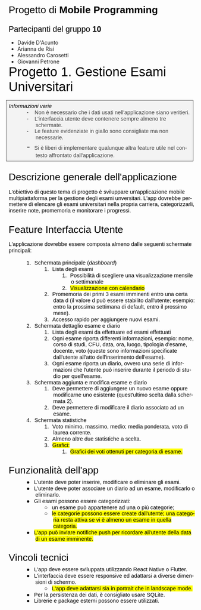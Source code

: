 <h1>Progetto di <b>Mobile Programming</b></h1>
<h2>Partecipanti del gruppo <b>10</b></h2>
<ul>
  <li>Davide D'Acunto</li>
  <li>Arianna de Risi</li>
  <li>Alessandro Carosetti</li>
  <li>Giovanni Petrone</li>
</ul>


<html xmlns:v="urn:schemas-microsoft-com:vml"
xmlns:o="urn:schemas-microsoft-com:office:office"
xmlns:w="urn:schemas-microsoft-com:office:word"
xmlns:m="http://schemas.microsoft.com/office/2004/12/omml"
xmlns="http://www.w3.org/TR/REC-html40">

<head>
<meta http-equiv=Content-Type content="text/html; charset=UTF-8">
<meta name=ProgId content=Word.Document>
<meta name=Generator content="Microsoft Word 15">
<meta name=Originator content="Microsoft Word 15">
<link rel=File-List href="1-Gestione%20Esami%20Universitari_file/filelist.xml">
<!--[if gte mso 9]><xml>
 <o:DocumentProperties>
  <o:Author>Davide</o:Author>
  <o:LastAuthor>DAVIDE D'ACUNTO</o:LastAuthor>
  <o:Revision>2</o:Revision>
  <o:TotalTime>0</o:TotalTime>
  <o:Created>2024-05-05T12:50:00Z</o:Created>
  <o:LastSaved>2024-05-05T12:50:00Z</o:LastSaved>
  <o:Pages>1</o:Pages>
  <o:Words>423</o:Words>
  <o:Characters>2415</o:Characters>
  <o:Lines>20</o:Lines>
  <o:Paragraphs>5</o:Paragraphs>
  <o:CharactersWithSpaces>2833</o:CharactersWithSpaces>
  <o:Version>16.00</o:Version>
 </o:DocumentProperties>
 <o:OfficeDocumentSettings>
  <o:AllowPNG/>
 </o:OfficeDocumentSettings>
</xml><![endif]-->
<link rel=themeData href="1-Gestione%20Esami%20Universitari_file/themedata.thmx">
<link rel=colorSchemeMapping
href="1-Gestione%20Esami%20Universitari_file/colorschememapping.xml">
<!--[if gte mso 9]><xml>
 <w:WordDocument>
  <w:TrackMoves>false</w:TrackMoves>
  <w:TrackFormatting/>
  <w:HyphenationZone>14</w:HyphenationZone>
  <w:ValidateAgainstSchemas/>
  <w:SaveIfXMLInvalid>false</w:SaveIfXMLInvalid>
  <w:IgnoreMixedContent>false</w:IgnoreMixedContent>
  <w:AlwaysShowPlaceholderText>false</w:AlwaysShowPlaceholderText>
  <w:DoNotPromoteQF/>
  <w:LidThemeOther>IT</w:LidThemeOther>
  <w:LidThemeAsian>X-NONE</w:LidThemeAsian>
  <w:LidThemeComplexScript>X-NONE</w:LidThemeComplexScript>
  <w:Compatibility>
   <w:BreakWrappedTables/>
   <w:SnapToGridInCell/>
   <w:WrapTextWithPunct/>
   <w:UseAsianBreakRules/>
   <w:UseWord2002TableStyleRules/>
   <w:UseWord2010TableStyleRules/>
   <w:DontUseIndentAsNumberingTabStop/>
   <w:FELineBreak11/>
   <w:WW11IndentRules/>
   <w:DontAutofitConstrainedTables/>
   <w:AutofitLikeWW11/>
   <w:HangulWidthLikeWW11/>
   <w:UseNormalStyleForList/>
   <w:DontVertAlignCellWithSp/>
   <w:DontBreakConstrainedForcedTables/>
   <w:DontVertAlignInTxbx/>
   <w:Word11KerningPairs/>
   <w:CachedColBalance/>
  </w:Compatibility>
  <m:mathPr>
   <m:mathFont m:val="Cambria Math"/>
   <m:brkBin m:val="before"/>
   <m:brkBinSub m:val="&#45;-"/>
   <m:smallFrac m:val="off"/>
   <m:dispDef/>
   <m:lMargin m:val="0"/>
   <m:rMargin m:val="0"/>
   <m:defJc m:val="centerGroup"/>
   <m:wrapRight/>
   <m:intLim m:val="subSup"/>
   <m:naryLim m:val="undOvr"/>
  </m:mathPr></w:WordDocument>
</xml><![endif]--><!--[if gte mso 9]><xml>
 <w:LatentStyles DefLockedState="false" DefUnhideWhenUsed="false"
  DefSemiHidden="false" DefQFormat="false" LatentStyleCount="376">
  <w:LsdException Locked="true" QFormat="true" Name="Normal"/>
  <w:LsdException Locked="true" QFormat="true" Name="heading 1"/>
  <w:LsdException Locked="true" QFormat="true" Name="heading 2"/>
  <w:LsdException Locked="true" QFormat="true" Name="heading 3"/>
  <w:LsdException Locked="true" QFormat="true" Name="heading 4"/>
  <w:LsdException Locked="true" QFormat="true" Name="heading 5"/>
  <w:LsdException Locked="true" QFormat="true" Name="heading 6"/>
  <w:LsdException Locked="true" SemiHidden="true" UnhideWhenUsed="true"
   QFormat="true" Name="heading 7"/>
  <w:LsdException Locked="true" SemiHidden="true" UnhideWhenUsed="true"
   QFormat="true" Name="heading 8"/>
  <w:LsdException Locked="true" SemiHidden="true" UnhideWhenUsed="true"
   QFormat="true" Name="heading 9"/>
  <w:LsdException Locked="true" SemiHidden="true" UnhideWhenUsed="true"
   QFormat="true" Name="caption"/>
  <w:LsdException Locked="true" QFormat="true" Name="Title"/>
  <w:LsdException Locked="false" Priority="1" Name="Default Paragraph Font"/>
  <w:LsdException Locked="true" QFormat="true" Name="Subtitle"/>
  <w:LsdException Locked="true" QFormat="true" Name="Strong"/>
  <w:LsdException Locked="true" QFormat="true" Name="Emphasis"/>
  <w:LsdException Locked="false" Priority="99" Name="No List"/>
  <w:LsdException Locked="true" Priority="99" SemiHidden="true"
   Name="Placeholder Text"/>
  <w:LsdException Locked="true" Priority="1" QFormat="true" Name="No Spacing"/>
  <w:LsdException Locked="true" Priority="60" Name="Light Shading"/>
  <w:LsdException Locked="true" Priority="61" Name="Light List"/>
  <w:LsdException Locked="true" Priority="62" Name="Light Grid"/>
  <w:LsdException Locked="true" Priority="63" Name="Medium Shading 1"/>
  <w:LsdException Locked="true" Priority="64" Name="Medium Shading 2"/>
  <w:LsdException Locked="true" Priority="65" Name="Medium List 1"/>
  <w:LsdException Locked="true" Priority="66" Name="Medium List 2"/>
  <w:LsdException Locked="true" Priority="67" Name="Medium Grid 1"/>
  <w:LsdException Locked="true" Priority="68" Name="Medium Grid 2"/>
  <w:LsdException Locked="true" Priority="69" Name="Medium Grid 3"/>
  <w:LsdException Locked="true" Priority="70" Name="Dark List"/>
  <w:LsdException Locked="true" Priority="71" Name="Colorful Shading"/>
  <w:LsdException Locked="true" Priority="72" Name="Colorful List"/>
  <w:LsdException Locked="true" Priority="73" Name="Colorful Grid"/>
  <w:LsdException Locked="true" Priority="60" Name="Light Shading Accent 1"/>
  <w:LsdException Locked="true" Priority="61" Name="Light List Accent 1"/>
  <w:LsdException Locked="true" Priority="62" Name="Light Grid Accent 1"/>
  <w:LsdException Locked="true" Priority="63" Name="Medium Shading 1 Accent 1"/>
  <w:LsdException Locked="true" Priority="64" Name="Medium Shading 2 Accent 1"/>
  <w:LsdException Locked="true" Priority="65" Name="Medium List 1 Accent 1"/>
  <w:LsdException Locked="true" Priority="99" SemiHidden="true" Name="Revision"/>
  <w:LsdException Locked="true" Priority="34" QFormat="true"
   Name="List Paragraph"/>
  <w:LsdException Locked="true" Priority="29" QFormat="true" Name="Quote"/>
  <w:LsdException Locked="true" Priority="30" QFormat="true"
   Name="Intense Quote"/>
  <w:LsdException Locked="true" Priority="66" Name="Medium List 2 Accent 1"/>
  <w:LsdException Locked="true" Priority="67" Name="Medium Grid 1 Accent 1"/>
  <w:LsdException Locked="true" Priority="68" Name="Medium Grid 2 Accent 1"/>
  <w:LsdException Locked="true" Priority="69" Name="Medium Grid 3 Accent 1"/>
  <w:LsdException Locked="true" Priority="70" Name="Dark List Accent 1"/>
  <w:LsdException Locked="true" Priority="71" Name="Colorful Shading Accent 1"/>
  <w:LsdException Locked="true" Priority="72" Name="Colorful List Accent 1"/>
  <w:LsdException Locked="true" Priority="73" Name="Colorful Grid Accent 1"/>
  <w:LsdException Locked="true" Priority="60" Name="Light Shading Accent 2"/>
  <w:LsdException Locked="true" Priority="61" Name="Light List Accent 2"/>
  <w:LsdException Locked="true" Priority="62" Name="Light Grid Accent 2"/>
  <w:LsdException Locked="true" Priority="63" Name="Medium Shading 1 Accent 2"/>
  <w:LsdException Locked="true" Priority="64" Name="Medium Shading 2 Accent 2"/>
  <w:LsdException Locked="true" Priority="65" Name="Medium List 1 Accent 2"/>
  <w:LsdException Locked="true" Priority="66" Name="Medium List 2 Accent 2"/>
  <w:LsdException Locked="true" Priority="67" Name="Medium Grid 1 Accent 2"/>
  <w:LsdException Locked="true" Priority="68" Name="Medium Grid 2 Accent 2"/>
  <w:LsdException Locked="true" Priority="69" Name="Medium Grid 3 Accent 2"/>
  <w:LsdException Locked="true" Priority="70" Name="Dark List Accent 2"/>
  <w:LsdException Locked="true" Priority="71" Name="Colorful Shading Accent 2"/>
  <w:LsdException Locked="true" Priority="72" Name="Colorful List Accent 2"/>
  <w:LsdException Locked="true" Priority="73" Name="Colorful Grid Accent 2"/>
  <w:LsdException Locked="true" Priority="60" Name="Light Shading Accent 3"/>
  <w:LsdException Locked="true" Priority="61" Name="Light List Accent 3"/>
  <w:LsdException Locked="true" Priority="62" Name="Light Grid Accent 3"/>
  <w:LsdException Locked="true" Priority="63" Name="Medium Shading 1 Accent 3"/>
  <w:LsdException Locked="true" Priority="64" Name="Medium Shading 2 Accent 3"/>
  <w:LsdException Locked="true" Priority="65" Name="Medium List 1 Accent 3"/>
  <w:LsdException Locked="true" Priority="66" Name="Medium List 2 Accent 3"/>
  <w:LsdException Locked="true" Priority="67" Name="Medium Grid 1 Accent 3"/>
  <w:LsdException Locked="true" Priority="68" Name="Medium Grid 2 Accent 3"/>
  <w:LsdException Locked="true" Priority="69" Name="Medium Grid 3 Accent 3"/>
  <w:LsdException Locked="true" Priority="70" Name="Dark List Accent 3"/>
  <w:LsdException Locked="true" Priority="71" Name="Colorful Shading Accent 3"/>
  <w:LsdException Locked="true" Priority="72" Name="Colorful List Accent 3"/>
  <w:LsdException Locked="true" Priority="73" Name="Colorful Grid Accent 3"/>
  <w:LsdException Locked="true" Priority="60" Name="Light Shading Accent 4"/>
  <w:LsdException Locked="true" Priority="61" Name="Light List Accent 4"/>
  <w:LsdException Locked="true" Priority="62" Name="Light Grid Accent 4"/>
  <w:LsdException Locked="true" Priority="63" Name="Medium Shading 1 Accent 4"/>
  <w:LsdException Locked="true" Priority="64" Name="Medium Shading 2 Accent 4"/>
  <w:LsdException Locked="true" Priority="65" Name="Medium List 1 Accent 4"/>
  <w:LsdException Locked="true" Priority="66" Name="Medium List 2 Accent 4"/>
  <w:LsdException Locked="true" Priority="67" Name="Medium Grid 1 Accent 4"/>
  <w:LsdException Locked="true" Priority="68" Name="Medium Grid 2 Accent 4"/>
  <w:LsdException Locked="true" Priority="69" Name="Medium Grid 3 Accent 4"/>
  <w:LsdException Locked="true" Priority="70" Name="Dark List Accent 4"/>
  <w:LsdException Locked="true" Priority="71" Name="Colorful Shading Accent 4"/>
  <w:LsdException Locked="true" Priority="72" Name="Colorful List Accent 4"/>
  <w:LsdException Locked="true" Priority="73" Name="Colorful Grid Accent 4"/>
  <w:LsdException Locked="true" Priority="60" Name="Light Shading Accent 5"/>
  <w:LsdException Locked="true" Priority="61" Name="Light List Accent 5"/>
  <w:LsdException Locked="true" Priority="62" Name="Light Grid Accent 5"/>
  <w:LsdException Locked="true" Priority="63" Name="Medium Shading 1 Accent 5"/>
  <w:LsdException Locked="true" Priority="64" Name="Medium Shading 2 Accent 5"/>
  <w:LsdException Locked="true" Priority="65" Name="Medium List 1 Accent 5"/>
  <w:LsdException Locked="true" Priority="66" Name="Medium List 2 Accent 5"/>
  <w:LsdException Locked="true" Priority="67" Name="Medium Grid 1 Accent 5"/>
  <w:LsdException Locked="true" Priority="68" Name="Medium Grid 2 Accent 5"/>
  <w:LsdException Locked="true" Priority="69" Name="Medium Grid 3 Accent 5"/>
  <w:LsdException Locked="true" Priority="70" Name="Dark List Accent 5"/>
  <w:LsdException Locked="true" Priority="71" Name="Colorful Shading Accent 5"/>
  <w:LsdException Locked="true" Priority="72" Name="Colorful List Accent 5"/>
  <w:LsdException Locked="true" Priority="73" Name="Colorful Grid Accent 5"/>
  <w:LsdException Locked="true" Priority="60" Name="Light Shading Accent 6"/>
  <w:LsdException Locked="true" Priority="61" Name="Light List Accent 6"/>
  <w:LsdException Locked="true" Priority="62" Name="Light Grid Accent 6"/>
  <w:LsdException Locked="true" Priority="63" Name="Medium Shading 1 Accent 6"/>
  <w:LsdException Locked="true" Priority="64" Name="Medium Shading 2 Accent 6"/>
  <w:LsdException Locked="true" Priority="65" Name="Medium List 1 Accent 6"/>
  <w:LsdException Locked="true" Priority="66" Name="Medium List 2 Accent 6"/>
  <w:LsdException Locked="true" Priority="67" Name="Medium Grid 1 Accent 6"/>
  <w:LsdException Locked="true" Priority="68" Name="Medium Grid 2 Accent 6"/>
  <w:LsdException Locked="true" Priority="69" Name="Medium Grid 3 Accent 6"/>
  <w:LsdException Locked="true" Priority="70" Name="Dark List Accent 6"/>
  <w:LsdException Locked="true" Priority="71" Name="Colorful Shading Accent 6"/>
  <w:LsdException Locked="true" Priority="72" Name="Colorful List Accent 6"/>
  <w:LsdException Locked="true" Priority="73" Name="Colorful Grid Accent 6"/>
  <w:LsdException Locked="true" Priority="19" QFormat="true"
   Name="Subtle Emphasis"/>
  <w:LsdException Locked="true" Priority="21" QFormat="true"
   Name="Intense Emphasis"/>
  <w:LsdException Locked="true" Priority="31" QFormat="true"
   Name="Subtle Reference"/>
  <w:LsdException Locked="true" Priority="32" QFormat="true"
   Name="Intense Reference"/>
  <w:LsdException Locked="true" Priority="33" QFormat="true" Name="Book Title"/>
  <w:LsdException Locked="true" Priority="37" SemiHidden="true"
   UnhideWhenUsed="true" Name="Bibliography"/>
  <w:LsdException Locked="true" Priority="39" SemiHidden="true"
   UnhideWhenUsed="true" QFormat="true" Name="TOC Heading"/>
  <w:LsdException Locked="false" Priority="41" Name="Plain Table 1"/>
  <w:LsdException Locked="false" Priority="42" Name="Plain Table 2"/>
  <w:LsdException Locked="false" Priority="43" Name="Plain Table 3"/>
  <w:LsdException Locked="false" Priority="44" Name="Plain Table 4"/>
  <w:LsdException Locked="false" Priority="45" Name="Plain Table 5"/>
  <w:LsdException Locked="false" Priority="40" Name="Grid Table Light"/>
  <w:LsdException Locked="false" Priority="46" Name="Grid Table 1 Light"/>
  <w:LsdException Locked="false" Priority="47" Name="Grid Table 2"/>
  <w:LsdException Locked="false" Priority="48" Name="Grid Table 3"/>
  <w:LsdException Locked="false" Priority="49" Name="Grid Table 4"/>
  <w:LsdException Locked="false" Priority="50" Name="Grid Table 5 Dark"/>
  <w:LsdException Locked="false" Priority="51" Name="Grid Table 6 Colorful"/>
  <w:LsdException Locked="false" Priority="52" Name="Grid Table 7 Colorful"/>
  <w:LsdException Locked="false" Priority="46"
   Name="Grid Table 1 Light Accent 1"/>
  <w:LsdException Locked="false" Priority="47" Name="Grid Table 2 Accent 1"/>
  <w:LsdException Locked="false" Priority="48" Name="Grid Table 3 Accent 1"/>
  <w:LsdException Locked="false" Priority="49" Name="Grid Table 4 Accent 1"/>
  <w:LsdException Locked="false" Priority="50" Name="Grid Table 5 Dark Accent 1"/>
  <w:LsdException Locked="false" Priority="51"
   Name="Grid Table 6 Colorful Accent 1"/>
  <w:LsdException Locked="false" Priority="52"
   Name="Grid Table 7 Colorful Accent 1"/>
  <w:LsdException Locked="false" Priority="46"
   Name="Grid Table 1 Light Accent 2"/>
  <w:LsdException Locked="false" Priority="47" Name="Grid Table 2 Accent 2"/>
  <w:LsdException Locked="false" Priority="48" Name="Grid Table 3 Accent 2"/>
  <w:LsdException Locked="false" Priority="49" Name="Grid Table 4 Accent 2"/>
  <w:LsdException Locked="false" Priority="50" Name="Grid Table 5 Dark Accent 2"/>
  <w:LsdException Locked="false" Priority="51"
   Name="Grid Table 6 Colorful Accent 2"/>
  <w:LsdException Locked="false" Priority="52"
   Name="Grid Table 7 Colorful Accent 2"/>
  <w:LsdException Locked="false" Priority="46"
   Name="Grid Table 1 Light Accent 3"/>
  <w:LsdException Locked="false" Priority="47" Name="Grid Table 2 Accent 3"/>
  <w:LsdException Locked="false" Priority="48" Name="Grid Table 3 Accent 3"/>
  <w:LsdException Locked="false" Priority="49" Name="Grid Table 4 Accent 3"/>
  <w:LsdException Locked="false" Priority="50" Name="Grid Table 5 Dark Accent 3"/>
  <w:LsdException Locked="false" Priority="51"
   Name="Grid Table 6 Colorful Accent 3"/>
  <w:LsdException Locked="false" Priority="52"
   Name="Grid Table 7 Colorful Accent 3"/>
  <w:LsdException Locked="false" Priority="46"
   Name="Grid Table 1 Light Accent 4"/>
  <w:LsdException Locked="false" Priority="47" Name="Grid Table 2 Accent 4"/>
  <w:LsdException Locked="false" Priority="48" Name="Grid Table 3 Accent 4"/>
  <w:LsdException Locked="false" Priority="49" Name="Grid Table 4 Accent 4"/>
  <w:LsdException Locked="false" Priority="50" Name="Grid Table 5 Dark Accent 4"/>
  <w:LsdException Locked="false" Priority="51"
   Name="Grid Table 6 Colorful Accent 4"/>
  <w:LsdException Locked="false" Priority="52"
   Name="Grid Table 7 Colorful Accent 4"/>
  <w:LsdException Locked="false" Priority="46"
   Name="Grid Table 1 Light Accent 5"/>
  <w:LsdException Locked="false" Priority="47" Name="Grid Table 2 Accent 5"/>
  <w:LsdException Locked="false" Priority="48" Name="Grid Table 3 Accent 5"/>
  <w:LsdException Locked="false" Priority="49" Name="Grid Table 4 Accent 5"/>
  <w:LsdException Locked="false" Priority="50" Name="Grid Table 5 Dark Accent 5"/>
  <w:LsdException Locked="false" Priority="51"
   Name="Grid Table 6 Colorful Accent 5"/>
  <w:LsdException Locked="false" Priority="52"
   Name="Grid Table 7 Colorful Accent 5"/>
  <w:LsdException Locked="false" Priority="46"
   Name="Grid Table 1 Light Accent 6"/>
  <w:LsdException Locked="false" Priority="47" Name="Grid Table 2 Accent 6"/>
  <w:LsdException Locked="false" Priority="48" Name="Grid Table 3 Accent 6"/>
  <w:LsdException Locked="false" Priority="49" Name="Grid Table 4 Accent 6"/>
  <w:LsdException Locked="false" Priority="50" Name="Grid Table 5 Dark Accent 6"/>
  <w:LsdException Locked="false" Priority="51"
   Name="Grid Table 6 Colorful Accent 6"/>
  <w:LsdException Locked="false" Priority="52"
   Name="Grid Table 7 Colorful Accent 6"/>
  <w:LsdException Locked="false" Priority="46" Name="List Table 1 Light"/>
  <w:LsdException Locked="false" Priority="47" Name="List Table 2"/>
  <w:LsdException Locked="false" Priority="48" Name="List Table 3"/>
  <w:LsdException Locked="false" Priority="49" Name="List Table 4"/>
  <w:LsdException Locked="false" Priority="50" Name="List Table 5 Dark"/>
  <w:LsdException Locked="false" Priority="51" Name="List Table 6 Colorful"/>
  <w:LsdException Locked="false" Priority="52" Name="List Table 7 Colorful"/>
  <w:LsdException Locked="false" Priority="46"
   Name="List Table 1 Light Accent 1"/>
  <w:LsdException Locked="false" Priority="47" Name="List Table 2 Accent 1"/>
  <w:LsdException Locked="false" Priority="48" Name="List Table 3 Accent 1"/>
  <w:LsdException Locked="false" Priority="49" Name="List Table 4 Accent 1"/>
  <w:LsdException Locked="false" Priority="50" Name="List Table 5 Dark Accent 1"/>
  <w:LsdException Locked="false" Priority="51"
   Name="List Table 6 Colorful Accent 1"/>
  <w:LsdException Locked="false" Priority="52"
   Name="List Table 7 Colorful Accent 1"/>
  <w:LsdException Locked="false" Priority="46"
   Name="List Table 1 Light Accent 2"/>
  <w:LsdException Locked="false" Priority="47" Name="List Table 2 Accent 2"/>
  <w:LsdException Locked="false" Priority="48" Name="List Table 3 Accent 2"/>
  <w:LsdException Locked="false" Priority="49" Name="List Table 4 Accent 2"/>
  <w:LsdException Locked="false" Priority="50" Name="List Table 5 Dark Accent 2"/>
  <w:LsdException Locked="false" Priority="51"
   Name="List Table 6 Colorful Accent 2"/>
  <w:LsdException Locked="false" Priority="52"
   Name="List Table 7 Colorful Accent 2"/>
  <w:LsdException Locked="false" Priority="46"
   Name="List Table 1 Light Accent 3"/>
  <w:LsdException Locked="false" Priority="47" Name="List Table 2 Accent 3"/>
  <w:LsdException Locked="false" Priority="48" Name="List Table 3 Accent 3"/>
  <w:LsdException Locked="false" Priority="49" Name="List Table 4 Accent 3"/>
  <w:LsdException Locked="false" Priority="50" Name="List Table 5 Dark Accent 3"/>
  <w:LsdException Locked="false" Priority="51"
   Name="List Table 6 Colorful Accent 3"/>
  <w:LsdException Locked="false" Priority="52"
   Name="List Table 7 Colorful Accent 3"/>
  <w:LsdException Locked="false" Priority="46"
   Name="List Table 1 Light Accent 4"/>
  <w:LsdException Locked="false" Priority="47" Name="List Table 2 Accent 4"/>
  <w:LsdException Locked="false" Priority="48" Name="List Table 3 Accent 4"/>
  <w:LsdException Locked="false" Priority="49" Name="List Table 4 Accent 4"/>
  <w:LsdException Locked="false" Priority="50" Name="List Table 5 Dark Accent 4"/>
  <w:LsdException Locked="false" Priority="51"
   Name="List Table 6 Colorful Accent 4"/>
  <w:LsdException Locked="false" Priority="52"
   Name="List Table 7 Colorful Accent 4"/>
  <w:LsdException Locked="false" Priority="46"
   Name="List Table 1 Light Accent 5"/>
  <w:LsdException Locked="false" Priority="47" Name="List Table 2 Accent 5"/>
  <w:LsdException Locked="false" Priority="48" Name="List Table 3 Accent 5"/>
  <w:LsdException Locked="false" Priority="49" Name="List Table 4 Accent 5"/>
  <w:LsdException Locked="false" Priority="50" Name="List Table 5 Dark Accent 5"/>
  <w:LsdException Locked="false" Priority="51"
   Name="List Table 6 Colorful Accent 5"/>
  <w:LsdException Locked="false" Priority="52"
   Name="List Table 7 Colorful Accent 5"/>
  <w:LsdException Locked="false" Priority="46"
   Name="List Table 1 Light Accent 6"/>
  <w:LsdException Locked="false" Priority="47" Name="List Table 2 Accent 6"/>
  <w:LsdException Locked="false" Priority="48" Name="List Table 3 Accent 6"/>
  <w:LsdException Locked="false" Priority="49" Name="List Table 4 Accent 6"/>
  <w:LsdException Locked="false" Priority="50" Name="List Table 5 Dark Accent 6"/>
  <w:LsdException Locked="false" Priority="51"
   Name="List Table 6 Colorful Accent 6"/>
  <w:LsdException Locked="false" Priority="52"
   Name="List Table 7 Colorful Accent 6"/>
  <w:LsdException Locked="false" Priority="99" SemiHidden="true"
   UnhideWhenUsed="true" Name="Mention"/>
  <w:LsdException Locked="false" Priority="99" SemiHidden="true"
   UnhideWhenUsed="true" Name="Smart Hyperlink"/>
  <w:LsdException Locked="false" Priority="99" SemiHidden="true"
   UnhideWhenUsed="true" Name="Hashtag"/>
  <w:LsdException Locked="false" Priority="99" SemiHidden="true"
   UnhideWhenUsed="true" Name="Unresolved Mention"/>
  <w:LsdException Locked="false" Priority="99" SemiHidden="true"
   UnhideWhenUsed="true" Name="Smart Link"/>
 </w:LatentStyles>
</xml><![endif]-->
<style>
<!--
 /* Font Definitions */
 @font-face
	{font-family:"Cambria Math";
	panose-1:2 4 5 3 5 4 6 3 2 4;
	mso-font-charset:0;
	mso-generic-font-family:roman;
	mso-font-pitch:variable;
	mso-font-signature:-536869121 1107305727 33554432 0 415 0;}
 /* Style Definitions */
 p.MsoNormal, li.MsoNormal, div.MsoNormal
	{mso-style-unhide:no;
	mso-style-qformat:yes;
	mso-style-parent:"";
	margin:0cm;
	line-height:115%;
	mso-pagination:widow-orphan;
	font-size:11.0pt;
	font-family:"Arial",sans-serif;
	mso-fareast-font-family:"Times New Roman";
	color:black;
	mso-ligatures:standardcontextual;}
h1
	{mso-style-priority:9;
	mso-style-unhide:no;
	mso-style-qformat:yes;
	mso-style-link:"Titolo 1 Carattere";
	mso-style-next:Normale;
	margin-top:20.0pt;
	margin-right:0cm;
	margin-bottom:6.0pt;
	margin-left:0cm;
	mso-pagination:widow-orphan lines-together;
	page-break-after:avoid;
	mso-outline-level:1;
	font-size:20.0pt;
	font-family:"Arial",sans-serif;
	color:black;
	mso-font-kerning:0pt;
	mso-ligatures:standardcontextual;
	font-weight:normal;}
h2
	{mso-style-priority:9;
	mso-style-unhide:no;
	mso-style-qformat:yes;
	mso-style-link:"Titolo 2 Carattere";
	mso-style-next:Normale;
	margin-top:18.0pt;
	margin-right:0cm;
	margin-bottom:6.0pt;
	margin-left:0cm;
	mso-pagination:widow-orphan lines-together;
	page-break-after:avoid;
	mso-outline-level:2;
	font-size:16.0pt;
	font-family:"Arial",sans-serif;
	color:black;
	mso-ligatures:standardcontextual;
	font-weight:normal;}
h3
	{mso-style-priority:9;
	mso-style-unhide:no;
	mso-style-qformat:yes;
	mso-style-link:"Titolo 3 Carattere";
	mso-style-next:Normale;
	margin-top:16.0pt;
	margin-right:0cm;
	margin-bottom:4.0pt;
	margin-left:0cm;
	mso-pagination:widow-orphan lines-together;
	page-break-after:avoid;
	mso-outline-level:3;
	font-size:14.0pt;
	font-family:"Arial",sans-serif;
	color:#434343;
	mso-ligatures:standardcontextual;
	font-weight:normal;}
h4
	{mso-style-priority:9;
	mso-style-unhide:no;
	mso-style-qformat:yes;
	mso-style-link:"Titolo 4 Carattere";
	mso-style-next:Normale;
	margin-top:14.0pt;
	margin-right:0cm;
	margin-bottom:4.0pt;
	margin-left:0cm;
	mso-pagination:widow-orphan lines-together;
	page-break-after:avoid;
	mso-outline-level:4;
	font-size:12.0pt;
	font-family:"Arial",sans-serif;
	color:#666666;
	mso-ligatures:standardcontextual;
	font-weight:normal;}
h5
	{mso-style-priority:9;
	mso-style-unhide:no;
	mso-style-qformat:yes;
	mso-style-link:"Titolo 5 Carattere";
	mso-style-next:Normale;
	margin-top:12.0pt;
	margin-right:0cm;
	margin-bottom:4.0pt;
	margin-left:0cm;
	mso-pagination:widow-orphan lines-together;
	page-break-after:avoid;
	mso-outline-level:5;
	font-size:11.0pt;
	font-family:"Arial",sans-serif;
	color:#666666;
	mso-ligatures:standardcontextual;
	font-weight:normal;}
h6
	{mso-style-priority:9;
	mso-style-unhide:no;
	mso-style-qformat:yes;
	mso-style-link:"Titolo 6 Carattere";
	mso-style-next:Normale;
	margin-top:12.0pt;
	margin-right:0cm;
	margin-bottom:4.0pt;
	margin-left:0cm;
	mso-pagination:widow-orphan lines-together;
	page-break-after:avoid;
	mso-outline-level:6;
	font-size:11.0pt;
	font-family:"Arial",sans-serif;
	color:#666666;
	mso-ligatures:standardcontextual;
	font-weight:normal;
	font-style:italic;}
p.MsoTitle, li.MsoTitle, div.MsoTitle
	{mso-style-priority:10;
	mso-style-unhide:no;
	mso-style-qformat:yes;
	mso-style-link:"Titolo Carattere";
	margin-top:0cm;
	margin-right:0cm;
	margin-bottom:3.0pt;
	margin-left:0cm;
	mso-pagination:widow-orphan lines-together;
	page-break-after:avoid;
	font-size:26.0pt;
	font-family:"Arial",sans-serif;
	mso-fareast-font-family:"Times New Roman";
	color:black;
	mso-ligatures:standardcontextual;}
p.MsoSubtitle, li.MsoSubtitle, div.MsoSubtitle
	{mso-style-priority:11;
	mso-style-unhide:no;
	mso-style-qformat:yes;
	mso-style-link:"Sottotitolo Carattere";
	margin-top:0cm;
	margin-right:0cm;
	margin-bottom:16.0pt;
	margin-left:0cm;
	mso-pagination:widow-orphan lines-together;
	page-break-after:avoid;
	font-size:15.0pt;
	font-family:"Arial",sans-serif;
	mso-fareast-font-family:"Times New Roman";
	color:#666666;
	mso-ligatures:standardcontextual;}
span.Titolo1Carattere
	{mso-style-name:"Titolo 1 Carattere";
	mso-style-priority:9;
	mso-style-unhide:no;
	mso-style-locked:yes;
	mso-style-link:"Titolo 1";
	mso-ansi-font-size:16.0pt;
	mso-bidi-font-size:16.0pt;
	font-family:"Aptos Display",sans-serif;
	mso-ascii-font-family:"Aptos Display";
	mso-ascii-theme-font:major-latin;
	mso-fareast-font-family:"Times New Roman";
	mso-fareast-theme-font:major-fareast;
	mso-hansi-font-family:"Aptos Display";
	mso-hansi-theme-font:major-latin;
	mso-bidi-font-family:"Times New Roman";
	mso-bidi-theme-font:major-bidi;
	color:black;
	mso-font-kerning:16.0pt;
	font-weight:bold;}
span.Titolo2Carattere
	{mso-style-name:"Titolo 2 Carattere";
	mso-style-noshow:yes;
	mso-style-priority:9;
	mso-style-unhide:no;
	mso-style-locked:yes;
	mso-style-link:"Titolo 2";
	mso-ansi-font-size:14.0pt;
	mso-bidi-font-size:14.0pt;
	font-family:"Aptos Display",sans-serif;
	mso-ascii-font-family:"Aptos Display";
	mso-ascii-theme-font:major-latin;
	mso-fareast-font-family:"Times New Roman";
	mso-fareast-theme-font:major-fareast;
	mso-hansi-font-family:"Aptos Display";
	mso-hansi-theme-font:major-latin;
	mso-bidi-font-family:"Times New Roman";
	mso-bidi-theme-font:major-bidi;
	color:black;
	mso-font-kerning:0pt;
	font-weight:bold;
	font-style:italic;}
span.Titolo3Carattere
	{mso-style-name:"Titolo 3 Carattere";
	mso-style-noshow:yes;
	mso-style-priority:9;
	mso-style-unhide:no;
	mso-style-locked:yes;
	mso-style-link:"Titolo 3";
	mso-ansi-font-size:13.0pt;
	mso-bidi-font-size:13.0pt;
	font-family:"Aptos Display",sans-serif;
	mso-ascii-font-family:"Aptos Display";
	mso-ascii-theme-font:major-latin;
	mso-fareast-font-family:"Times New Roman";
	mso-fareast-theme-font:major-fareast;
	mso-hansi-font-family:"Aptos Display";
	mso-hansi-theme-font:major-latin;
	mso-bidi-font-family:"Times New Roman";
	mso-bidi-theme-font:major-bidi;
	color:black;
	mso-font-kerning:0pt;
	font-weight:bold;}
span.Titolo4Carattere
	{mso-style-name:"Titolo 4 Carattere";
	mso-style-noshow:yes;
	mso-style-priority:9;
	mso-style-unhide:no;
	mso-style-locked:yes;
	mso-style-link:"Titolo 4";
	mso-ansi-font-size:14.0pt;
	mso-bidi-font-size:14.0pt;
	font-family:"Aptos",sans-serif;
	mso-ascii-font-family:Aptos;
	mso-ascii-theme-font:minor-latin;
	mso-fareast-font-family:"Times New Roman";
	mso-fareast-theme-font:minor-fareast;
	mso-hansi-font-family:Aptos;
	mso-hansi-theme-font:minor-latin;
	mso-bidi-font-family:"Times New Roman";
	mso-bidi-theme-font:minor-bidi;
	color:black;
	mso-font-kerning:0pt;
	font-weight:bold;}
span.Titolo5Carattere
	{mso-style-name:"Titolo 5 Carattere";
	mso-style-noshow:yes;
	mso-style-priority:9;
	mso-style-unhide:no;
	mso-style-locked:yes;
	mso-style-link:"Titolo 5";
	mso-ansi-font-size:13.0pt;
	mso-bidi-font-size:13.0pt;
	font-family:"Aptos",sans-serif;
	mso-ascii-font-family:Aptos;
	mso-ascii-theme-font:minor-latin;
	mso-fareast-font-family:"Times New Roman";
	mso-fareast-theme-font:minor-fareast;
	mso-hansi-font-family:Aptos;
	mso-hansi-theme-font:minor-latin;
	mso-bidi-font-family:"Times New Roman";
	mso-bidi-theme-font:minor-bidi;
	color:black;
	mso-font-kerning:0pt;
	font-weight:bold;
	font-style:italic;}
span.Titolo6Carattere
	{mso-style-name:"Titolo 6 Carattere";
	mso-style-noshow:yes;
	mso-style-priority:9;
	mso-style-unhide:no;
	mso-style-locked:yes;
	mso-style-link:"Titolo 6";
	mso-ansi-font-size:11.0pt;
	mso-bidi-font-size:11.0pt;
	font-family:"Aptos",sans-serif;
	mso-ascii-font-family:Aptos;
	mso-ascii-theme-font:minor-latin;
	mso-fareast-font-family:"Times New Roman";
	mso-fareast-theme-font:minor-fareast;
	mso-hansi-font-family:Aptos;
	mso-hansi-theme-font:minor-latin;
	mso-bidi-font-family:"Times New Roman";
	mso-bidi-theme-font:minor-bidi;
	color:black;
	mso-font-kerning:0pt;
	font-weight:bold;}
span.TitoloCarattere
	{mso-style-name:"Titolo Carattere";
	mso-style-priority:10;
	mso-style-unhide:no;
	mso-style-locked:yes;
	mso-style-link:Titolo;
	mso-ansi-font-size:16.0pt;
	mso-bidi-font-size:16.0pt;
	font-family:"Aptos Display",sans-serif;
	mso-ascii-font-family:"Aptos Display";
	mso-ascii-theme-font:major-latin;
	mso-fareast-font-family:"Times New Roman";
	mso-fareast-theme-font:major-fareast;
	mso-hansi-font-family:"Aptos Display";
	mso-hansi-theme-font:major-latin;
	mso-bidi-font-family:"Times New Roman";
	mso-bidi-theme-font:major-bidi;
	color:black;
	mso-font-kerning:14.0pt;
	font-weight:bold;}
span.SottotitoloCarattere
	{mso-style-name:"Sottotitolo Carattere";
	mso-style-priority:11;
	mso-style-unhide:no;
	mso-style-locked:yes;
	mso-style-link:Sottotitolo;
	font-family:"Aptos Display",sans-serif;
	mso-ascii-font-family:"Aptos Display";
	mso-ascii-theme-font:major-latin;
	mso-fareast-font-family:"Times New Roman";
	mso-fareast-theme-font:major-fareast;
	mso-hansi-font-family:"Aptos Display";
	mso-hansi-theme-font:major-latin;
	mso-bidi-font-family:"Times New Roman";
	mso-bidi-theme-font:major-bidi;
	color:black;
	mso-font-kerning:0pt;}
.MsoChpDefault
	{mso-style-type:export-only;
	mso-default-props:yes;
	font-size:12.0pt;
	mso-ansi-font-size:12.0pt;
	mso-bidi-font-size:12.0pt;}
.MsoPapDefault
	{mso-style-type:export-only;
	margin-bottom:8.0pt;
	line-height:115%;}
@page WordSection1
	{size:595.45pt 841.7pt;
	margin:72.0pt 72.0pt 72.0pt 72.0pt;
	mso-header-margin:36.0pt;
	mso-footer-margin:36.0pt;
	mso-paper-source:0;}
div.WordSection1
	{page:WordSection1;}
 /* List Definitions */
 @list l0
	{mso-list-id:1;
	mso-list-template-ids:-1;}
@list l0:level1
	{mso-level-number-format:bullet;
	mso-level-text:-;
	mso-level-tab-stop:18.0pt;
	mso-level-number-position:left;
	text-indent:-18.0pt;
	color:black;
	text-decoration:none;
	text-underline:none;}
@list l0:level2
	{mso-level-number-format:bullet;
	mso-level-text:-;
	mso-level-tab-stop:54.0pt;
	mso-level-number-position:left;
	text-indent:-18.0pt;
	color:black;
	text-decoration:none;
	text-underline:none;}
@list l0:level3
	{mso-level-number-format:bullet;
	mso-level-text:-;
	mso-level-tab-stop:90.0pt;
	mso-level-number-position:left;
	text-indent:-9.0pt;
	color:black;
	text-decoration:none;
	text-underline:none;}
@list l0:level4
	{mso-level-number-format:bullet;
	mso-level-text:-;
	mso-level-tab-stop:126.0pt;
	mso-level-number-position:left;
	text-indent:-18.0pt;
	color:black;
	text-decoration:none;
	text-underline:none;}
@list l0:level5
	{mso-level-number-format:bullet;
	mso-level-text:-;
	mso-level-tab-stop:162.0pt;
	mso-level-number-position:left;
	text-indent:-18.0pt;
	color:black;
	text-decoration:none;
	text-underline:none;}
@list l0:level6
	{mso-level-number-format:bullet;
	mso-level-text:-;
	mso-level-tab-stop:198.0pt;
	mso-level-number-position:left;
	text-indent:-9.0pt;
	color:black;
	text-decoration:none;
	text-underline:none;}
@list l0:level7
	{mso-level-number-format:bullet;
	mso-level-text:-;
	mso-level-tab-stop:234.0pt;
	mso-level-number-position:left;
	text-indent:-18.0pt;
	color:black;
	text-decoration:none;
	text-underline:none;}
@list l0:level8
	{mso-level-number-format:bullet;
	mso-level-text:-;
	mso-level-tab-stop:270.0pt;
	mso-level-number-position:left;
	text-indent:-18.0pt;
	color:black;
	text-decoration:none;
	text-underline:none;}
@list l0:level9
	{mso-level-number-format:bullet;
	mso-level-text:-;
	mso-level-tab-stop:306.0pt;
	mso-level-number-position:left;
	text-indent:-9.0pt;
	color:black;
	text-decoration:none;
	text-underline:none;}
@list l1
	{mso-list-id:2;
	mso-list-template-ids:-1;}
@list l1:level1
	{mso-level-tab-stop:18.0pt;
	mso-level-number-position:left;
	text-indent:-18.0pt;
	color:black;
	text-decoration:none;
	text-underline:none;}
@list l1:level2
	{mso-level-tab-stop:54.0pt;
	mso-level-number-position:left;
	text-indent:-18.0pt;
	color:black;
	text-decoration:none;
	text-underline:none;}
@list l1:level3
	{mso-level-tab-stop:90.0pt;
	mso-level-number-position:left;
	text-indent:-9.0pt;
	color:black;
	text-decoration:none;
	text-underline:none;}
@list l1:level4
	{mso-level-tab-stop:126.0pt;
	mso-level-number-position:left;
	text-indent:-18.0pt;
	color:black;
	text-decoration:none;
	text-underline:none;}
@list l1:level5
	{mso-level-number-format:alpha-lower;
	mso-level-tab-stop:162.0pt;
	mso-level-number-position:left;
	text-indent:-18.0pt;
	color:black;
	text-decoration:none;
	text-underline:none;}
@list l1:level6
	{mso-level-number-format:roman-lower;
	mso-level-tab-stop:198.0pt;
	mso-level-number-position:left;
	text-indent:-9.0pt;
	color:black;
	text-decoration:none;
	text-underline:none;}
@list l1:level7
	{mso-level-tab-stop:234.0pt;
	mso-level-number-position:left;
	text-indent:-18.0pt;
	color:black;
	text-decoration:none;
	text-underline:none;}
@list l1:level8
	{mso-level-number-format:alpha-lower;
	mso-level-tab-stop:270.0pt;
	mso-level-number-position:left;
	text-indent:-18.0pt;
	color:black;
	text-decoration:none;
	text-underline:none;}
@list l1:level9
	{mso-level-number-format:roman-lower;
	mso-level-tab-stop:306.0pt;
	mso-level-number-position:left;
	text-indent:-9.0pt;
	color:black;
	text-decoration:none;
	text-underline:none;}
@list l2
	{mso-list-id:3;
	mso-list-template-ids:-1;}
@list l2:level1
	{mso-level-number-format:bullet;
	mso-level-text:\25CF;
	mso-level-tab-stop:18.0pt;
	mso-level-number-position:left;
	text-indent:-18.0pt;
	color:black;
	text-decoration:none;
	text-underline:none;}
@list l2:level2
	{mso-level-number-format:bullet;
	mso-level-text:\25CB;
	mso-level-tab-stop:54.0pt;
	mso-level-number-position:left;
	text-indent:-18.0pt;
	color:black;
	text-decoration:none;
	text-underline:none;}
@list l2:level3
	{mso-level-number-format:bullet;
	mso-level-text:\25A0;
	mso-level-tab-stop:90.0pt;
	mso-level-number-position:left;
	text-indent:-9.0pt;
	color:black;
	text-decoration:none;
	text-underline:none;}
@list l2:level4
	{mso-level-number-format:bullet;
	mso-level-text:\25CF;
	mso-level-tab-stop:126.0pt;
	mso-level-number-position:left;
	text-indent:-18.0pt;
	color:black;
	text-decoration:none;
	text-underline:none;}
@list l2:level5
	{mso-level-number-format:bullet;
	mso-level-text:\25CB;
	mso-level-tab-stop:162.0pt;
	mso-level-number-position:left;
	text-indent:-18.0pt;
	color:black;
	text-decoration:none;
	text-underline:none;}
@list l2:level6
	{mso-level-number-format:bullet;
	mso-level-text:\25A0;
	mso-level-tab-stop:198.0pt;
	mso-level-number-position:left;
	text-indent:-9.0pt;
	color:black;
	text-decoration:none;
	text-underline:none;}
@list l2:level7
	{mso-level-number-format:bullet;
	mso-level-text:\25CF;
	mso-level-tab-stop:234.0pt;
	mso-level-number-position:left;
	text-indent:-18.0pt;
	color:black;
	text-decoration:none;
	text-underline:none;}
@list l2:level8
	{mso-level-number-format:bullet;
	mso-level-text:\25CB;
	mso-level-tab-stop:270.0pt;
	mso-level-number-position:left;
	text-indent:-18.0pt;
	color:black;
	text-decoration:none;
	text-underline:none;}
@list l2:level9
	{mso-level-number-format:bullet;
	mso-level-text:\25A0;
	mso-level-tab-stop:306.0pt;
	mso-level-number-position:left;
	text-indent:-9.0pt;
	color:black;
	text-decoration:none;
	text-underline:none;}
@list l3
	{mso-list-id:4;
	mso-list-template-ids:-1;}
@list l3:level1
	{mso-level-number-format:bullet;
	mso-level-text:\25CF;
	mso-level-tab-stop:18.0pt;
	mso-level-number-position:left;
	text-indent:-18.0pt;
	color:black;
	text-decoration:none;
	text-underline:none;}
@list l3:level2
	{mso-level-number-format:bullet;
	mso-level-text:\25CB;
	mso-level-tab-stop:54.0pt;
	mso-level-number-position:left;
	text-indent:-18.0pt;
	color:black;
	text-decoration:none;
	text-underline:none;}
@list l3:level3
	{mso-level-number-format:bullet;
	mso-level-text:\25A0;
	mso-level-tab-stop:90.0pt;
	mso-level-number-position:left;
	text-indent:-9.0pt;
	color:black;
	text-decoration:none;
	text-underline:none;}
@list l3:level4
	{mso-level-number-format:bullet;
	mso-level-text:\25CF;
	mso-level-tab-stop:126.0pt;
	mso-level-number-position:left;
	text-indent:-18.0pt;
	color:black;
	text-decoration:none;
	text-underline:none;}
@list l3:level5
	{mso-level-number-format:bullet;
	mso-level-text:\25CB;
	mso-level-tab-stop:162.0pt;
	mso-level-number-position:left;
	text-indent:-18.0pt;
	color:black;
	text-decoration:none;
	text-underline:none;}
@list l3:level6
	{mso-level-number-format:bullet;
	mso-level-text:\25A0;
	mso-level-tab-stop:198.0pt;
	mso-level-number-position:left;
	text-indent:-9.0pt;
	color:black;
	text-decoration:none;
	text-underline:none;}
@list l3:level7
	{mso-level-number-format:bullet;
	mso-level-text:\25CF;
	mso-level-tab-stop:234.0pt;
	mso-level-number-position:left;
	text-indent:-18.0pt;
	color:black;
	text-decoration:none;
	text-underline:none;}
@list l3:level8
	{mso-level-number-format:bullet;
	mso-level-text:\25CB;
	mso-level-tab-stop:270.0pt;
	mso-level-number-position:left;
	text-indent:-18.0pt;
	color:black;
	text-decoration:none;
	text-underline:none;}
@list l3:level9
	{mso-level-number-format:bullet;
	mso-level-text:\25A0;
	mso-level-tab-stop:306.0pt;
	mso-level-number-position:left;
	text-indent:-9.0pt;
	color:black;
	text-decoration:none;
	text-underline:none;}
ol
	{margin-bottom:0cm;}
ul
	{margin-bottom:0cm;}
-->
</style>
<!--[if gte mso 10]>
<style>
 /* Style Definitions */
 table.MsoNormalTable
	{mso-style-name:"Tabella normale";
	mso-tstyle-rowband-size:0;
	mso-tstyle-colband-size:0;
	mso-style-noshow:yes;
	mso-style-priority:99;
	mso-style-parent:"";
	mso-padding-alt:0cm 5.4pt 0cm 5.4pt;
	mso-para-margin-top:0cm;
	mso-para-margin-right:0cm;
	mso-para-margin-bottom:8.0pt;
	mso-para-margin-left:0cm;
	line-height:115%;
	mso-pagination:widow-orphan;
	font-size:12.0pt;
	font-family:"Times New Roman",serif;
	mso-font-kerning:1.0pt;
	mso-ligatures:standardcontextual;}
</style>
<![endif]--><!--[if gte mso 9]><xml>
 <o:shapedefaults v:ext="edit" spidmax="1026"/>
</xml><![endif]--><!--[if gte mso 9]><xml>
 <o:shapelayout v:ext="edit">
  <o:idmap v:ext="edit" data="1"/>
 </o:shapelayout></xml><![endif]-->
</head>

<body lang=IT style='tab-interval:36.0pt;word-wrap:break-word'>

<div class=WordSection1>

<p class=MsoTitle style='line-height:115%'><a name=h.qsirxggsjdd1></a><span
lang=EN-US style='mso-ansi-language:EN-US;mso-fareast-language:EN-US'>Progetto
1. Gestione Esami Universitari</span><span lang=EN-US style='mso-ansi-language:
EN-US'><o:p></o:p></span></p>

<table class=MsoNormalTable border=1 cellspacing=0 cellpadding=0 width="100%"
 style='width:100.0%;margin-left:-5.4pt;border-collapse:collapse;border:none;
 mso-border-alt:solid windowtext .5pt;mso-yfti-tbllook:1184;mso-padding-alt:
 0cm 5.4pt 0cm 5.0pt;mso-border-insideh:.5pt solid windowtext;mso-border-insidev:
 .5pt solid windowtext'>
 <tr style='mso-yfti-irow:0;mso-yfti-firstrow:yes;mso-yfti-lastrow:yes'>
  <td width=602 valign=top style='width:451.45pt;border:solid #434343 1.0pt;
  background:#F3F3F3;mso-shading:#F3F3F3;mso-pattern:solid #F3F3F3;padding:
  5.0pt 5.0pt 5.0pt 5.0pt'>
  <p class=MsoNormal><i><span lang=EN-US style='mso-ansi-language:EN-US;
  mso-fareast-language:EN-US'>Informazioni varie<o:p></o:p></span></i></p>
  <p class=MsoNormal style='margin-left:54.0pt;text-indent:-18.0pt;mso-list:
  l0 level1 lfo1;tab-stops:18.0pt 54.0pt'><![if !supportLists]><span
  lang=EN-US style='mso-fareast-font-family:Arial;mso-ansi-language:EN-US;
  mso-fareast-language:EN-US'><span style='mso-list:Ignore'>-<span
  style='font:7.0pt "Times New Roman"'>&nbsp;&nbsp;&nbsp;&nbsp;&nbsp;&nbsp; </span></span></span><![endif]><span
  lang=EN-US style='color:#434343;mso-ansi-language:EN-US;mso-fareast-language:
  EN-US'>Non è necessario che i dati usati nell'applicazione siano veritieri.<o:p></o:p></span></p>
  <p class=MsoNormal style='margin-left:54.0pt;text-indent:-18.0pt;mso-list:
  l0 level1 lfo1;tab-stops:18.0pt 54.0pt'><![if !supportLists]><span
  lang=EN-US style='mso-fareast-font-family:Arial;mso-ansi-language:EN-US;
  mso-fareast-language:EN-US'><span style='mso-list:Ignore'>-<span
  style='font:7.0pt "Times New Roman"'>&nbsp;&nbsp;&nbsp;&nbsp;&nbsp;&nbsp; </span></span></span><![endif]><span
  lang=EN-US style='color:#434343;mso-ansi-language:EN-US;mso-fareast-language:
  EN-US'>L'interfaccia utente deve contenere sempre almeno tre schermate.<o:p></o:p></span></p>
  <p class=MsoNormal style='margin-left:54.0pt;text-indent:-18.0pt;mso-list:
  l0 level1 lfo1;tab-stops:18.0pt 54.0pt'><![if !supportLists]><span
  lang=EN-US style='mso-fareast-font-family:Arial;mso-ansi-language:EN-US;
  mso-fareast-language:EN-US'><span style='mso-list:Ignore'>-<span
  style='font:7.0pt "Times New Roman"'>&nbsp;&nbsp;&nbsp;&nbsp;&nbsp;&nbsp; </span></span></span><![endif]><span
  lang=EN-US style='color:#434343;mso-ansi-language:EN-US;mso-fareast-language:
  EN-US'>Le feature evidenziate in giallo sono consigliate ma non necessarie.<o:p></o:p></span></p>
  <p class=MsoNormal style='margin-left:54.0pt;text-indent:-18.0pt;mso-list:
  l0 level1 lfo1;tab-stops:18.0pt 54.0pt'><![if !supportLists]><span
  lang=EN-US style='font-size:20.0pt;line-height:115%;mso-fareast-font-family:
  Arial;mso-ansi-language:EN-US;mso-fareast-language:EN-US'><span
  style='mso-list:Ignore'>-<span style='font:7.0pt "Times New Roman"'>&nbsp;&nbsp;&nbsp;&nbsp;
  </span></span></span><![endif]><span lang=EN-US style='color:#434343;
  mso-ansi-language:EN-US;mso-fareast-language:EN-US'>Si è liberi di
  implementare qualunque altra feature utile nel contesto affrontato dall'applicazione.</span><span
  lang=EN-US style='font-size:20.0pt;line-height:115%;color:#434343;mso-ansi-language:
  EN-US;mso-fareast-language:EN-US'><o:p></o:p></span></p>
  </td>
 </tr>
</table>

<h1 style='line-height:115%'><a name=h.fhfi7vkhvmgj></a><span lang=EN-US
style='mso-ansi-language:EN-US;mso-fareast-language:EN-US'>Descrizione generale
dell'applicazione</span><span lang=EN-US style='mso-ansi-language:EN-US'><o:p></o:p></span></h1>

<p class=MsoNormal style='margin-top:12.0pt;margin-right:0cm;margin-bottom:
12.0pt;margin-left:0cm'><span lang=EN-US style='mso-ansi-language:EN-US;
mso-fareast-language:EN-US'>L'obiettivo di questo tema di progetto è sviluppare
un'applicazione mobile multipiattaforma per la gestione degli esami
unversitari. L'app dovrebbe permettere di elencare gli esami universitari nella
propria carriera, categorizzarli, inserire note, promemoria e monitorare i
progressi.</span><span lang=EN-US style='mso-ansi-language:EN-US'><o:p></o:p></span></p>

<h1 style='line-height:115%'><a name=h.cwkteluc0mcv></a><span lang=EN-US
style='mso-ansi-language:EN-US;mso-fareast-language:EN-US'>Feature Interfaccia
Utente</span><span lang=EN-US style='mso-ansi-language:EN-US'><o:p></o:p></span></h1>

<p class=MsoNormal style='margin-top:12.0pt;margin-right:0cm;margin-bottom:
12.0pt;margin-left:0cm'><span lang=EN-US style='mso-ansi-language:EN-US;
mso-fareast-language:EN-US'>L'applicazione dovrebbe essere composta almeno
dalle seguenti schermate principali:</span><span lang=EN-US style='mso-ansi-language:
EN-US'><o:p></o:p></span></p>

<p class=MsoNormal style='margin-left:54.0pt;text-indent:-18.0pt;mso-list:l1 level1 lfo2;
tab-stops:18.0pt 54.0pt'><![if !supportLists]><span lang=EN-US
style='mso-fareast-font-family:Arial;mso-ansi-language:EN-US'><span
style='mso-list:Ignore'>1.<span style='font:7.0pt "Times New Roman"'>&nbsp;&nbsp;&nbsp;
</span></span></span><![endif]><span lang=EN-US style='mso-ansi-language:EN-US;
mso-fareast-language:EN-US'>Schermata principale (<i>dashboard</i>)</span><span
lang=EN-US style='mso-ansi-language:EN-US'><o:p></o:p></span></p>

<p class=MsoNormal style='margin-left:90.0pt;text-indent:-18.0pt;mso-list:l1 level2 lfo2;
tab-stops:54.0pt 90.0pt'><![if !supportLists]><span lang=EN-US
style='mso-fareast-font-family:Arial;mso-ansi-language:EN-US'><span
style='mso-list:Ignore'>1.<span style='font:7.0pt "Times New Roman"'>&nbsp;&nbsp;&nbsp;
</span></span></span><![endif]><span lang=EN-US style='mso-ansi-language:EN-US;
mso-fareast-language:EN-US'>Lista degli esami</span><span lang=EN-US
style='mso-ansi-language:EN-US'><o:p></o:p></span></p>

<p class=MsoNormal style='margin-left:126.0pt;text-indent:-18.0pt;mso-list:
l1 level3 lfo2;tab-stops:90.0pt 126.0pt'><![if !supportLists]><span lang=EN-US
style='mso-fareast-font-family:Arial;mso-ansi-language:EN-US'><span
style='mso-list:Ignore'>1.<span style='font:7.0pt "Times New Roman"'>&nbsp;&nbsp;&nbsp;
</span></span></span><![endif]><span lang=EN-US style='mso-ansi-language:EN-US;
mso-fareast-language:EN-US'>Possibilità di scegliere una visualizzazione
mensile o settimanale</span><span lang=EN-US style='mso-ansi-language:EN-US'><o:p></o:p></span></p>

<p class=MsoNormal style='margin-left:126.0pt;text-indent:-18.0pt;mso-list:
l1 level3 lfo2;tab-stops:90.0pt 126.0pt'><![if !supportLists]><span lang=EN-US
style='mso-fareast-font-family:Arial;mso-ansi-language:EN-US'><span
style='mso-list:Ignore'>2.<span style='font:7.0pt "Times New Roman"'>&nbsp;&nbsp;&nbsp;
</span></span></span><![endif]><span lang=EN-US style='background:yellow;
mso-shading:yellow;mso-pattern:solid yellow;mso-ansi-language:EN-US;mso-fareast-language:
EN-US'>Visualizzazione con calendario</span><span lang=EN-US style='background:
yellow;mso-shading:yellow;mso-pattern:solid yellow;mso-ansi-language:EN-US'><o:p></o:p></span></p>

<p class=MsoNormal style='margin-left:90.0pt;text-indent:-18.0pt;mso-list:l1 level2 lfo2;
tab-stops:54.0pt 90.0pt'><![if !supportLists]><span lang=EN-US
style='mso-fareast-font-family:Arial;mso-ansi-language:EN-US'><span
style='mso-list:Ignore'>2.<span style='font:7.0pt "Times New Roman"'>&nbsp;&nbsp;&nbsp;
</span></span></span><![endif]><span lang=EN-US style='mso-ansi-language:EN-US;
mso-fareast-language:EN-US'>Promemoria dei primi 3 esami imminenti entro una
certa data d (il valore d può essere stabilito dall'utente; esempio: entro la
prossima settimana di default, entro il prossimo mese).</span><span lang=EN-US
style='mso-ansi-language:EN-US'><o:p></o:p></span></p>

<p class=MsoNormal style='margin-left:90.0pt;text-indent:-18.0pt;mso-list:l1 level2 lfo2;
tab-stops:54.0pt 90.0pt'><![if !supportLists]><span lang=EN-US
style='mso-fareast-font-family:Arial;mso-ansi-language:EN-US'><span
style='mso-list:Ignore'>3.<span style='font:7.0pt "Times New Roman"'>&nbsp;&nbsp;&nbsp;
</span></span></span><![endif]><span lang=EN-US style='mso-ansi-language:EN-US;
mso-fareast-language:EN-US'>Accesso rapido per aggiungere nuovi esami.</span><span
lang=EN-US style='mso-ansi-language:EN-US'><o:p></o:p></span></p>

<p class=MsoNormal style='margin-left:54.0pt;text-indent:-18.0pt;mso-list:l1 level1 lfo2;
tab-stops:18.0pt 54.0pt'><![if !supportLists]><span lang=EN-US
style='mso-fareast-font-family:Arial;mso-ansi-language:EN-US'><span
style='mso-list:Ignore'>2.<span style='font:7.0pt "Times New Roman"'>&nbsp;&nbsp;&nbsp;
</span></span></span><![endif]><span lang=EN-US style='mso-ansi-language:EN-US;
mso-fareast-language:EN-US'>Schermata dettaglio esame e diario</span><span
lang=EN-US style='mso-ansi-language:EN-US'><o:p></o:p></span></p>

<p class=MsoNormal style='margin-left:90.0pt;text-indent:-18.0pt;mso-list:l1 level2 lfo2;
tab-stops:54.0pt 90.0pt'><![if !supportLists]><span lang=EN-US
style='mso-fareast-font-family:Arial;mso-ansi-language:EN-US'><span
style='mso-list:Ignore'>1.<span style='font:7.0pt "Times New Roman"'>&nbsp;&nbsp;&nbsp;
</span></span></span><![endif]><span lang=EN-US style='mso-ansi-language:EN-US;
mso-fareast-language:EN-US'>Lista degli esami da effettuare ed esami effettuati</span><span
lang=EN-US style='mso-ansi-language:EN-US'><o:p></o:p></span></p>

<p class=MsoNormal style='margin-left:90.0pt;text-indent:-18.0pt;mso-list:l1 level2 lfo2;
tab-stops:54.0pt 90.0pt'><![if !supportLists]><span lang=EN-US
style='mso-fareast-font-family:Arial;mso-ansi-language:EN-US'><span
style='mso-list:Ignore'>2.<span style='font:7.0pt "Times New Roman"'>&nbsp;&nbsp;&nbsp;
</span></span></span><![endif]><span lang=EN-US style='mso-ansi-language:EN-US;
mso-fareast-language:EN-US'>Ogni esame riporta differenti informazioni,
esempio: nome, corso di studi, CFU, data, ora, luogo, tipologia d'esame,
docente, voto (queste sono informazioni specificate dall'utente all'atto dell'inserimento
dell'esame).</span><span lang=EN-US style='mso-ansi-language:EN-US'><o:p></o:p></span></p>

<p class=MsoNormal style='margin-left:90.0pt;text-indent:-18.0pt;mso-list:l1 level2 lfo2;
tab-stops:54.0pt 90.0pt'><![if !supportLists]><span lang=EN-US
style='mso-fareast-font-family:Arial;mso-ansi-language:EN-US'><span
style='mso-list:Ignore'>3.<span style='font:7.0pt "Times New Roman"'>&nbsp;&nbsp;&nbsp;
</span></span></span><![endif]><span lang=EN-US style='mso-ansi-language:EN-US;
mso-fareast-language:EN-US'>Ogni esame riporta un diario, ovvero una serie di
informazioni che l'utente può inserire durante il periodo di studio per quell'esame.</span><span
lang=EN-US style='mso-ansi-language:EN-US'><o:p></o:p></span></p>

<p class=MsoNormal style='margin-left:54.0pt;text-indent:-18.0pt;mso-list:l1 level1 lfo2;
tab-stops:18.0pt 54.0pt'><![if !supportLists]><span lang=EN-US
style='mso-fareast-font-family:Arial;mso-ansi-language:EN-US'><span
style='mso-list:Ignore'>3.<span style='font:7.0pt "Times New Roman"'>&nbsp;&nbsp;&nbsp;
</span></span></span><![endif]><span lang=EN-US style='mso-ansi-language:EN-US;
mso-fareast-language:EN-US'>Schermata aggiunta e modifica esame e diario</span><span
lang=EN-US style='mso-ansi-language:EN-US'><o:p></o:p></span></p>

<p class=MsoNormal style='margin-left:90.0pt;text-indent:-18.0pt;mso-list:l1 level2 lfo2;
tab-stops:54.0pt 90.0pt'><![if !supportLists]><span lang=EN-US
style='mso-fareast-font-family:Arial;mso-ansi-language:EN-US'><span
style='mso-list:Ignore'>1.<span style='font:7.0pt "Times New Roman"'>&nbsp;&nbsp;&nbsp;
</span></span></span><![endif]><span lang=EN-US style='mso-ansi-language:EN-US;
mso-fareast-language:EN-US'>Deve permettere di aggiungere un nuovo esame oppure
modificarne uno esistente (quest'ultimo scelta dalla schermata 2).</span><span
lang=EN-US style='mso-ansi-language:EN-US'><o:p></o:p></span></p>

<p class=MsoNormal style='margin-left:90.0pt;text-indent:-18.0pt;mso-list:l1 level2 lfo2;
tab-stops:54.0pt 90.0pt'><![if !supportLists]><span lang=EN-US
style='mso-fareast-font-family:Arial;mso-ansi-language:EN-US'><span
style='mso-list:Ignore'>2.<span style='font:7.0pt "Times New Roman"'>&nbsp;&nbsp;&nbsp;
</span></span></span><![endif]><span lang=EN-US style='mso-ansi-language:EN-US;
mso-fareast-language:EN-US'>Deve permettere di modificare il diario associato
ad un esame.</span><span lang=EN-US style='mso-ansi-language:EN-US'><o:p></o:p></span></p>

<p class=MsoNormal style='margin-left:54.0pt;text-indent:-18.0pt;mso-list:l1 level1 lfo2;
tab-stops:18.0pt 54.0pt'><![if !supportLists]><span lang=EN-US
style='mso-fareast-font-family:Arial;mso-ansi-language:EN-US'><span
style='mso-list:Ignore'>4.<span style='font:7.0pt "Times New Roman"'>&nbsp;&nbsp;&nbsp;
</span></span></span><![endif]><span lang=EN-US style='mso-ansi-language:EN-US;
mso-fareast-language:EN-US'>Schermata statistiche</span><span lang=EN-US
style='mso-ansi-language:EN-US'><o:p></o:p></span></p>

<p class=MsoNormal style='margin-left:90.0pt;text-indent:-18.0pt;mso-list:l1 level2 lfo2;
tab-stops:54.0pt 90.0pt'><![if !supportLists]><span lang=EN-US
style='mso-fareast-font-family:Arial;mso-ansi-language:EN-US'><span
style='mso-list:Ignore'>1.<span style='font:7.0pt "Times New Roman"'>&nbsp;&nbsp;&nbsp;
</span></span></span><![endif]><span lang=EN-US style='mso-ansi-language:EN-US;
mso-fareast-language:EN-US'>Voto minimo, massimo, medio; media ponderata, voto
di laurea corrente.</span><span lang=EN-US style='mso-ansi-language:EN-US'><o:p></o:p></span></p>

<p class=MsoNormal style='margin-left:90.0pt;text-indent:-18.0pt;mso-list:l1 level2 lfo2;
tab-stops:54.0pt 90.0pt'><![if !supportLists]><span lang=EN-US
style='mso-fareast-font-family:Arial;mso-ansi-language:EN-US'><span
style='mso-list:Ignore'>2.<span style='font:7.0pt "Times New Roman"'>&nbsp;&nbsp;&nbsp;
</span></span></span><![endif]><span lang=EN-US style='mso-ansi-language:EN-US;
mso-fareast-language:EN-US'>Almeno altre due statistiche a scelta.</span><span
lang=EN-US style='mso-ansi-language:EN-US'><o:p></o:p></span></p>

<p class=MsoNormal style='margin-left:90.0pt;text-indent:-18.0pt;mso-list:l1 level2 lfo2;
tab-stops:54.0pt 90.0pt'><![if !supportLists]><span lang=EN-US
style='mso-fareast-font-family:Arial;mso-ansi-language:EN-US'><span
style='mso-list:Ignore'>3.<span style='font:7.0pt "Times New Roman"'>&nbsp;&nbsp;&nbsp;
</span></span></span><![endif]><span lang=EN-US style='background:yellow;
mso-shading:yellow;mso-pattern:solid yellow;mso-ansi-language:EN-US;mso-fareast-language:
EN-US'>Grafici:</span><span lang=EN-US style='background:yellow;mso-shading:
yellow;mso-pattern:solid yellow;mso-ansi-language:EN-US'><o:p></o:p></span></p>

<p class=MsoNormal style='margin-left:126.0pt;text-indent:-18.0pt;mso-list:
l1 level3 lfo2;tab-stops:90.0pt 126.0pt'><![if !supportLists]><span lang=EN-US
style='mso-fareast-font-family:Arial;mso-ansi-language:EN-US'><span
style='mso-list:Ignore'>1.<span style='font:7.0pt "Times New Roman"'>&nbsp;&nbsp;&nbsp;
</span></span></span><![endif]><span lang=EN-US style='background:yellow;
mso-shading:yellow;mso-pattern:solid yellow;mso-ansi-language:EN-US;mso-fareast-language:
EN-US'>Grafici dei voti ottenuti per categoria di esame.</span><span
lang=EN-US style='background:yellow;mso-shading:yellow;mso-pattern:solid yellow;
mso-ansi-language:EN-US'><o:p></o:p></span></p>

<h1 style='line-height:115%'><a name=h.r5va5csg7igz></a><span lang=EN-US
style='mso-ansi-language:EN-US;mso-fareast-language:EN-US'>Funzionalità dell'app</span><span
lang=EN-US style='mso-ansi-language:EN-US'><o:p></o:p></span></h1>

<p class=MsoNormal style='margin-left:54.0pt;text-indent:-18.0pt;mso-list:l2 level1 lfo3;
tab-stops:18.0pt 54.0pt'><![if !supportLists]><span lang=EN-US
style='mso-fareast-font-family:Arial;mso-ansi-language:EN-US'><span
style='mso-list:Ignore'>&#9679;<span style='font:7.0pt "Times New Roman"'>&nbsp;&nbsp;&nbsp;&nbsp;
</span></span></span><![endif]><span lang=EN-US style='mso-ansi-language:EN-US;
mso-fareast-language:EN-US'>L'utente deve poter inserire, modificare o
eliminare gli esami.</span><span lang=EN-US style='mso-ansi-language:EN-US'><o:p></o:p></span></p>

<p class=MsoNormal style='margin-left:54.0pt;text-indent:-18.0pt;mso-list:l2 level1 lfo3;
tab-stops:18.0pt 54.0pt'><![if !supportLists]><span lang=EN-US
style='mso-fareast-font-family:Arial;mso-ansi-language:EN-US'><span
style='mso-list:Ignore'>&#9679;<span style='font:7.0pt "Times New Roman"'>&nbsp;&nbsp;&nbsp;&nbsp;
</span></span></span><![endif]><span lang=EN-US style='mso-ansi-language:EN-US;
mso-fareast-language:EN-US'>L'utente deve poter associare un diario ad un
esame, modificarlo o eliminarlo.</span><span lang=EN-US style='mso-ansi-language:
EN-US'><o:p></o:p></span></p>

<p class=MsoNormal style='margin-left:54.0pt;text-indent:-18.0pt;mso-list:l2 level1 lfo3;
tab-stops:18.0pt 54.0pt'><![if !supportLists]><span lang=EN-US
style='mso-fareast-font-family:Arial;mso-ansi-language:EN-US'><span
style='mso-list:Ignore'>&#9679;<span style='font:7.0pt "Times New Roman"'>&nbsp;&nbsp;&nbsp;&nbsp;
</span></span></span><![endif]><span lang=EN-US style='mso-ansi-language:EN-US;
mso-fareast-language:EN-US'>Gli esami possono essere categorizzati:</span><span
lang=EN-US style='mso-ansi-language:EN-US'><o:p></o:p></span></p>

<p class=MsoNormal style='margin-left:90.0pt;text-indent:-18.0pt;mso-list:l2 level2 lfo3;
tab-stops:54.0pt 90.0pt'><![if !supportLists]><span lang=EN-US
style='mso-fareast-font-family:Arial;mso-ansi-language:EN-US'><span
style='mso-list:Ignore'>&#9675;<span style='font:7.0pt "Times New Roman"'>&nbsp;&nbsp;&nbsp;&nbsp;
</span></span></span><![endif]><span lang=EN-US style='mso-ansi-language:EN-US;
mso-fareast-language:EN-US'>un esame può appartenere ad una o più categorie;</span><span
lang=EN-US style='mso-ansi-language:EN-US'><o:p></o:p></span></p>

<p class=MsoNormal style='margin-left:90.0pt;text-indent:-18.0pt;mso-list:l2 level2 lfo3;
tab-stops:54.0pt 90.0pt'><![if !supportLists]><span lang=EN-US
style='mso-fareast-font-family:Arial;mso-ansi-language:EN-US'><span
style='mso-list:Ignore'>&#9675;<span style='font:7.0pt "Times New Roman"'>&nbsp;&nbsp;&nbsp;&nbsp;
</span></span></span><![endif]><span lang=EN-US style='background:yellow;
mso-shading:yellow;mso-pattern:solid yellow;mso-ansi-language:EN-US;mso-fareast-language:
EN-US'>le categorie possono essere create dall'utente; una categoria resta
attiva se vi è almeno un esame in quella categoria.</span><span lang=EN-US
style='background:yellow;mso-shading:yellow;mso-pattern:solid yellow;
mso-ansi-language:EN-US'><o:p></o:p></span></p>

<p class=MsoNormal style='margin-left:54.0pt;text-indent:-18.0pt;mso-list:l2 level1 lfo3;
tab-stops:18.0pt 54.0pt'><![if !supportLists]><span lang=EN-US
style='mso-fareast-font-family:Arial;mso-ansi-language:EN-US'><span
style='mso-list:Ignore'>&#9679;<span style='font:7.0pt "Times New Roman"'>&nbsp;&nbsp;&nbsp;&nbsp;
</span></span></span><![endif]><span lang=EN-US style='background:yellow;
mso-shading:yellow;mso-pattern:solid yellow;mso-ansi-language:EN-US;mso-fareast-language:
EN-US'>L'app può inviare notifiche push per ricordare all'utente della data di
un esame imminente.</span><span lang=EN-US style='background:yellow;mso-shading:
yellow;mso-pattern:solid yellow;mso-ansi-language:EN-US'><o:p></o:p></span></p>

<h1 style='line-height:115%'><a name=h.6s263ca9tx24></a><span lang=EN-US
style='mso-ansi-language:EN-US;mso-fareast-language:EN-US'>Vincoli tecnici</span><span
lang=EN-US style='mso-ansi-language:EN-US'><o:p></o:p></span></h1>

<p class=MsoNormal style='margin-left:54.0pt;text-indent:-18.0pt;mso-list:l3 level1 lfo4;
tab-stops:18.0pt 54.0pt'><![if !supportLists]><span lang=EN-US
style='mso-fareast-font-family:Arial;mso-ansi-language:EN-US'><span
style='mso-list:Ignore'>&#9679;<span style='font:7.0pt "Times New Roman"'>&nbsp;&nbsp;&nbsp;&nbsp;
</span></span></span><![endif]><span lang=EN-US style='mso-ansi-language:EN-US;
mso-fareast-language:EN-US'>L'app deve essere sviluppata utilizzando React
Native o Flutter.</span><span lang=EN-US style='mso-ansi-language:EN-US'><o:p></o:p></span></p>

<p class=MsoNormal style='margin-left:54.0pt;text-indent:-18.0pt;mso-list:l3 level1 lfo4;
tab-stops:18.0pt 54.0pt'><![if !supportLists]><span lang=EN-US
style='mso-fareast-font-family:Arial;mso-ansi-language:EN-US'><span
style='mso-list:Ignore'>&#9679;<span style='font:7.0pt "Times New Roman"'>&nbsp;&nbsp;&nbsp;&nbsp;
</span></span></span><![endif]><span lang=EN-US style='mso-ansi-language:EN-US;
mso-fareast-language:EN-US'>L'interfaccia deve essere responsive ed adattarsi a
diverse dimensioni di schermo.</span><span lang=EN-US style='mso-ansi-language:
EN-US'><o:p></o:p></span></p>

<p class=MsoNormal style='margin-left:90.0pt;text-indent:-18.0pt;mso-list:l3 level2 lfo4;
tab-stops:54.0pt 90.0pt'><![if !supportLists]><span lang=EN-US
style='mso-fareast-font-family:Arial;mso-ansi-language:EN-US'><span
style='mso-list:Ignore'>&#9675;<span style='font:7.0pt "Times New Roman"'>&nbsp;&nbsp;&nbsp;&nbsp;
</span></span></span><![endif]><span lang=EN-US style='background:yellow;
mso-shading:yellow;mso-pattern:solid yellow;mso-ansi-language:EN-US;mso-fareast-language:
EN-US'>L'app deve adattarsi sia in portrait che in landscape mode.</span><span
lang=EN-US style='background:yellow;mso-shading:yellow;mso-pattern:solid yellow;
mso-ansi-language:EN-US'><o:p></o:p></span></p>

<p class=MsoNormal style='margin-left:54.0pt;text-indent:-18.0pt;mso-list:l3 level1 lfo4;
tab-stops:18.0pt 54.0pt'><![if !supportLists]><span lang=EN-US
style='mso-fareast-font-family:Arial;mso-ansi-language:EN-US'><span
style='mso-list:Ignore'>&#9679;<span style='font:7.0pt "Times New Roman"'>&nbsp;&nbsp;&nbsp;&nbsp;
</span></span></span><![endif]><span lang=EN-US style='mso-ansi-language:EN-US;
mso-fareast-language:EN-US'>Per la persistenza dei dati, è consigliato usare
SQLite.</span><span lang=EN-US style='mso-ansi-language:EN-US'><o:p></o:p></span></p>

<p class=MsoNormal style='margin-left:54.0pt;text-indent:-18.0pt;mso-list:l3 level1 lfo4;
tab-stops:18.0pt 54.0pt'><![if !supportLists]><span lang=EN-US
style='mso-fareast-font-family:Arial;mso-ansi-language:EN-US'><span
style='mso-list:Ignore'>&#9679;<span style='font:7.0pt "Times New Roman"'>&nbsp;&nbsp;&nbsp;&nbsp;
</span></span></span><![endif]><span lang=EN-US style='mso-ansi-language:EN-US;
mso-fareast-language:EN-US'>Librerie e package esterni possono essere
utilizzati.</span><span lang=EN-US style='mso-ansi-language:EN-US'><o:p></o:p></span></p>

<p class=MsoNormal><span lang=EN-US style='mso-ansi-language:EN-US'><o:p>&nbsp;</o:p></span></p>

</div>

</body>

</html>
